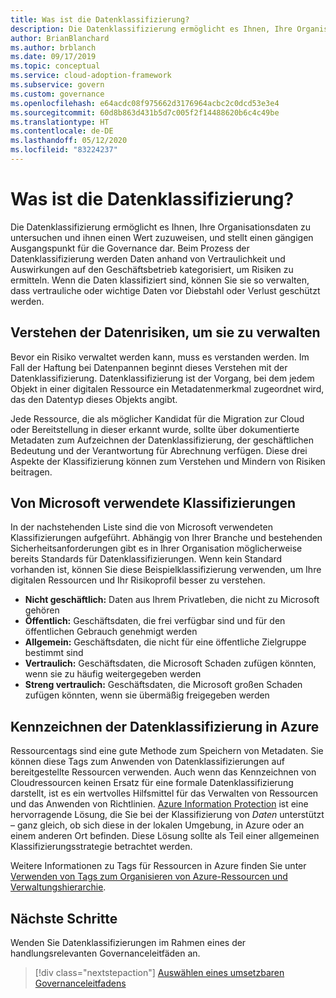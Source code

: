 ```yaml
---
title: Was ist die Datenklassifizierung?
description: Die Datenklassifizierung ermöglicht es Ihnen, Ihre Organisationsdaten zu untersuchen und ihnen einen Wert zuzuweisen, und stellt einen gängigen Ausgangspunkt für die Governance dar.
author: BrianBlanchard
ms.author: brblanch
ms.date: 09/17/2019
ms.topic: conceptual
ms.service: cloud-adoption-framework
ms.subservice: govern
ms.custom: governance
ms.openlocfilehash: e64acdc08f975662d3176964acbc2c0dcd53e3e4
ms.sourcegitcommit: 60d8b863d431b5d7c005f2f14488620b6c4c49be
ms.translationtype: HT
ms.contentlocale: de-DE
ms.lasthandoff: 05/12/2020
ms.locfileid: "83224237"
---
```

<!-- markdownlint-disable MD026 -->

# <a name="what-is-data-classification"></a>Was ist die Datenklassifizierung?

Die Datenklassifizierung ermöglicht es Ihnen, Ihre Organisationsdaten zu untersuchen und ihnen einen Wert zuzuweisen, und stellt einen gängigen Ausgangspunkt für die Governance dar. Beim Prozess der Datenklassifizierung werden Daten anhand von Vertraulichkeit und Auswirkungen auf den Geschäftsbetrieb kategorisiert, um Risiken zu ermitteln. Wenn die Daten klassifiziert sind, können Sie sie so verwalten, dass vertrauliche oder wichtige Daten vor Diebstahl oder Verlust geschützt werden.

## <a name="understand-data-risks-then-manage-them"></a>Verstehen der Datenrisiken, um sie zu verwalten

Bevor ein Risiko verwaltet werden kann, muss es verstanden werden. Im Fall der Haftung bei Datenpannen beginnt dieses Verstehen mit der Datenklassifizierung. Datenklassifizierung ist der Vorgang, bei dem jedem Objekt in einer digitalen Ressource ein Metadatenmerkmal zugeordnet wird, das den Datentyp dieses Objekts angibt.

Jede Ressource, die als möglicher Kandidat für die Migration zur Cloud oder Bereitstellung in dieser erkannt wurde, sollte über dokumentierte Metadaten zum Aufzeichnen der Datenklassifizierung, der geschäftlichen Bedeutung und der Verantwortung für Abrechnung verfügen. Diese drei Aspekte der Klassifizierung können zum Verstehen und Mindern von Risiken beitragen.

## <a name="classifications-microsoft-uses"></a>Von Microsoft verwendete Klassifizierungen

In der nachstehenden Liste sind die von Microsoft verwendeten Klassifizierungen aufgeführt. Abhängig von Ihrer Branche und bestehenden Sicherheitsanforderungen gibt es in Ihrer Organisation möglicherweise bereits Standards für Datenklassifizierungen. Wenn kein Standard vorhanden ist, können Sie diese Beispielklassifizierung verwenden, um Ihre digitalen Ressourcen und Ihr Risikoprofil besser zu verstehen.

- **Nicht geschäftlich:** Daten aus Ihrem Privatleben, die nicht zu Microsoft gehören
- **Öffentlich:** Geschäftsdaten, die frei verfügbar sind und für den öffentlichen Gebrauch genehmigt werden
- **Allgemein:** Geschäftsdaten, die nicht für eine öffentliche Zielgruppe bestimmt sind
- **Vertraulich:** Geschäftsdaten, die Microsoft Schaden zufügen könnten, wenn sie zu häufig weitergegeben werden
- **Streng vertraulich:** Geschäftsdaten, die Microsoft großen Schaden zufügen könnten, wenn sie übermäßig freigegeben werden

## <a name="tagging-data-classification-in-azure"></a>Kennzeichnen der Datenklassifizierung in Azure

Ressourcentags sind eine gute Methode zum Speichern von Metadaten. Sie können diese Tags zum Anwenden von Datenklassifizierungen auf bereitgestellte Ressourcen verwenden. Auch wenn das Kennzeichnen von Cloudressourcen keinen Ersatz für eine formale Datenklassifizierung darstellt, ist es ein wertvolles Hilfsmittel für das Verwalten von Ressourcen und das Anwenden von Richtlinien. [Azure Information Protection](https://docs.microsoft.com/azure/information-protection/what-is-information-protection) ist eine hervorragende Lösung, die Sie bei der Klassifizierung von _Daten_ unterstützt – ganz gleich, ob sich diese in der lokalen Umgebung, in Azure oder an einem anderen Ort befinden. Diese Lösung sollte als Teil einer allgemeinen Klassifizierungsstrategie betrachtet werden.

Weitere Informationen zu Tags für Ressourcen in Azure finden Sie unter [Verwenden von Tags zum Organisieren von Azure-Ressourcen und Verwaltungshierarchie](https://docs.microsoft.com/azure/azure-resource-manager/management/tag-resources).

## <a name="next-steps"></a>Nächste Schritte

Wenden Sie Datenklassifizierungen im Rahmen eines der handlungsrelevanten Governanceleitfäden an.

> [!div class="nextstepaction"]
> [Auswählen eines umsetzbaren Governanceleitfadens](../guides/index.md)
